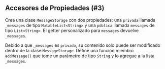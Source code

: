 ## Accesores de Propiedades (#3)

Crea una clase `MessageStorage` con dos propiedades: una `privada` llamada `_messages` de tipo `MutableList<String>` y una `pública` llamada `messages` de tipo `List<String>`. El getter personalizado para `messages` devuelve `_messages`.

Debido a que `_messages` es `privado`, su contenido solo puede ser modificado dentro de la clase `MessageStorage`. Define una función miembro `addMessage()` que tome un parámetro de tipo `String` y lo agregue a la lista `_messages`.